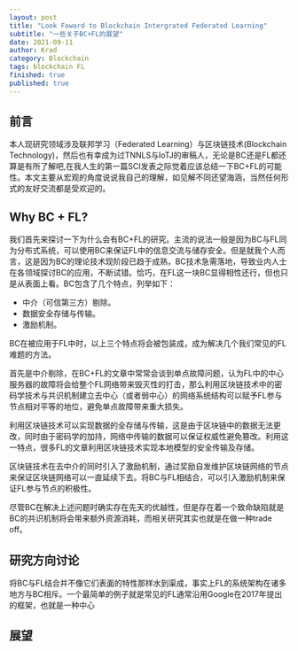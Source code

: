 ```yaml
---
layout: post
title: "Look Foward to Blockchain Intergrated Federated Learning"
subtitle: "一些关于BC+FL的展望"
date: 2021-09-11
author: Krad
category: Blockchain
tags: blockchain FL
finished: true
published: true
---
```


## 前言

本人现研究领域涉及联邦学习（Federated Learning）与区块链技术(Blockchain Technology)，然后也有幸成为过TNNLS与IoTJ的审稿人，无论是BC还是FL都还算是有所了解吧,在我人生的第一篇SCI发表之际觉着应该总结一下BC+FL的可能性。本文主要从宏观的角度说说我自己的理解，如见解不同还望海涵，当然任何形式的友好交流都是受欢迎的。

## Why BC + FL?

我们首先来探讨一下为什么会有BC+FL的研究。主流的说法一般是因为BC与FL同为分布式系统，可以使用BC来保证FL中的信息交流与储存安全。但是就我个人而言，这是因为BC的理论技术现阶段已趋于成熟，BC技术急需落地，导致业内人士在各领域探讨BC的应用，不断试错。恰巧，在FL这一块BC显得相性还行，但也只是从表面上看。BC包含了几个特点，列举如下：

* 中介（可信第三方）剔除。
* 数据安全存储与传输。
* 激励机制。

BC在被应用于FL中时，以上三个特点将会被包装成，成为解决几个我们常见的FL难题的方法。

首先是中介剔除，在BC+FL的文章中常常会谈到单点故障问题，认为FL中的中心服务器的故障将会给整个FL网络带来毁灭性的打击，那么利用区块链技术中的密码学技术与共识机制建立去中心（或者弱中心）的网络系统结构可以赋予FL参与节点相对平等的地位，避免单点故障带来重大损失。

利用区块链技术可以实现数据的全存储与传输，这是由于区块链中的数据无法更改，同时由于密码学的加持，网络中传输的数据可以保证权威性避免篡改。利用这一特点，很多FL的文章利用区块链技术实现本地模型的安全传输及存储。

区块链技术在去中介的同时引入了激励机制，通过奖励自发维护区块链网络的节点来保证区块链网络可以一直延续下去。将BC与FL相结合，可以引入激励机制来保证FL参与节点的积极性。

尽管BC在解决上述问题时确实存在先天的优越性，但是存在着一个致命缺陷就是BC的共识机制将会带来额外资源消耗，而相关研究其实也就是在做一种trade off。

## 研究方向讨论

将BC与FL结合并不像它们表面的特性那样水到渠成，事实上FL的系统架构在诸多地方与BC相斥。一个最简单的例子就是常见的FL通常沿用Google在2017年提出的框架，也就是一种中心


## 展望
